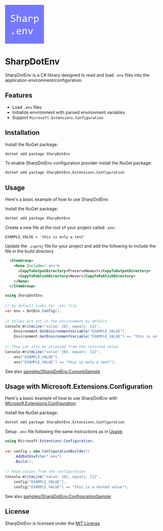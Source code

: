 ![icon](./icon.png)

# SharpDotEnv


SharpDotEnv is a C# library designed to read and load `.env` files into the application environment/configuration.

## Features

- Load `.env` files
- Initialize environment with parsed environment variables
- Support `Microsoft.Extensions.Configuration`

## Installation

Install the NuGet package:

```sh
dotnet add package SharpDotEnv
```

To enable SharpDotEnv configuration provider install the NuGet package:

```sh
dotnet add package SharpDotEnv.Extensions.Configuration
```

## Usage

Here's a basic example of how to use SharpDotEnv:

Install the NuGet package:

```sh
dotnet add package SharpDotEnv
```

Create a new file at the root of your project called `.env`:

```dotenv
EXAMPLE_VALUE = 'this is only a test'
```

Update the `.csproj` file for your project and add the following to include the file in the build directory

```xml
  <ItemGroup>
    <None Include=".env">
      <CopyToOutputDirectory>PreserveNewest</CopyToOutputDirectory>
      <CopyToPublishDirectory>Never</CopyToPublishDirectory>
    </None>
  </ItemGroup>
```

```csharp
using SharpDotEnv;

// by default looks for .env file
var env = DotEnv.Config();

// Values are set in the environment by default
Console.WriteLine("value: {0}, equals: {1}",
    Environment.GetEnvironmentVariable("EXAMPLE_VALUE"),
    Environment.GetEnvironmentVariable("EXAMPLE_VALUE") == "this is only a test");

// They can also be accessed from the returned value
Console.WriteLine("value: {0}, equals: {1}",
    env["EXAMPLE_VALUE"],
    env["EXAMPLE_VALUE"] == "this is only a test");
```

See also [samples/SharpDotEnv.ConsoleSample](./samples/SharpDotEnv.ConsoleSample)

## Usage with Microsoft.Extensions.Configuration


Here's a basic example of how to use SharpDotEnv with [Microsoft.Extensions.Configuration](https://learn.microsoft.com/en-us/dotnet/core/extensions/configuration):

Install the NuGet package:

```sh
dotnet add package SharpDotEnv.Extensions.Configuration
```

Setup `.env` file following the same instructions as in [Usage](#usage).


```csharp
using Microsoft.Extensions.Configuration;

var config = new ConfigurationBuilder()
    .AddDotEnvFile(".env")
    .Build();

// Read values from the configuration
Console.WriteLine("value: {0}, equals: {1}",
    config["EXAMPLE_VALUE"],
    config["EXAMPLE_VALUE"] == "this is a nested value");
```

See also [samples/SharpDotEnv.ConfigurationSample](./samples/SharpDotEnv.ConfigurationSample)


## License

SharpDotEnv is licensed under the [MIT License](./LICENSE.md)
